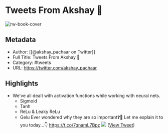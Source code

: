 # Tweets From Akshay 🚀

![rw-book-cover](https://pbs.twimg.com/profile_images/1578327351544360960/YFpWSWIX.jpg)

## Metadata
- Author: [[@akshay_pachaar on Twitter]]
- Full Title: Tweets From Akshay 🚀
- Category: #tweets
- URL: https://twitter.com/akshay_pachaar

## Highlights
- We've all dealt with activation functions while working with neural nets.
  - Sigmoid
  - Tanh
  - ReLu & Leaky ReLu
  - Gelu
  Ever wondered why they are so important❓🤔
  Let me explain it to you today...👇 https://t.co/7qnamL7Bpz
  ![](https://pbs.twimg.com/media/GABW5kvbMAAGnpc.jpg) ([View Tweet](https://twitter.com/akshay_pachaar/status/1729477810354536703))
